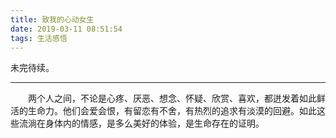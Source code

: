 ```yaml
---
title: 致我的心动女生
date: 2019-03-11 08:51:54
tags: 生活感悟
---
```


未完待续。

<!-- more -->

---------------

&emsp;&emsp;两个人之间，不论是心疼、厌恶、想念、怀疑、欣赏、喜欢，都迸发着如此鲜活的生命力。他们会爱会恨，有留恋有不舍，有热烈的追求有淡漠的回避。如此这些流淌在身体内的情感，是多么美好的体验，是生命存在的证明。